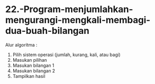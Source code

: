 # 22.-Program-menjumlahkan-mengurangi-mengkali-membagi-dua-buah-bilangan

Alur algoritma :
1. Pilih sistem operasi (jumlah, kurang, kali, atau bagi)
2. Masukan pilihan
3. Masukan bilangan 1
4. Masukan bilangan 2
5. Tampilkan hasil
